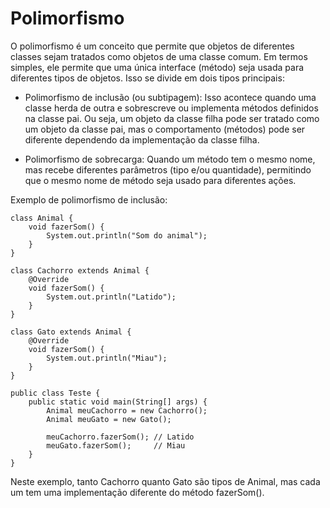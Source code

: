 # Polimorfismo
O polimorfismo é um conceito que permite que objetos de diferentes classes sejam tratados como objetos de uma classe comum. Em termos simples, ele permite que uma única interface (método) seja usada para diferentes tipos de objetos. Isso se divide em dois tipos principais:

- Polimorfismo de inclusão (ou subtipagem): Isso acontece quando uma classe herda de outra e sobrescreve ou implementa métodos definidos na classe pai. Ou seja, um objeto da classe filha pode ser tratado como um objeto da classe pai, mas o comportamento (métodos) pode ser diferente dependendo da implementação da classe filha.

- Polimorfismo de sobrecarga: Quando um método tem o mesmo nome, mas recebe diferentes parâmetros (tipo e/ou quantidade), permitindo que o mesmo nome de método seja usado para diferentes ações.

Exemplo de polimorfismo de inclusão: 
```
class Animal {
    void fazerSom() {
        System.out.println("Som do animal");
    }
}

class Cachorro extends Animal {
    @Override
    void fazerSom() {
        System.out.println("Latido");
    }
}

class Gato extends Animal {
    @Override
    void fazerSom() {
        System.out.println("Miau");
    }
}

public class Teste {
    public static void main(String[] args) {
        Animal meuCachorro = new Cachorro();
        Animal meuGato = new Gato();

        meuCachorro.fazerSom(); // Latido
        meuGato.fazerSom();     // Miau
    }
}

```

Neste exemplo, tanto Cachorro quanto Gato são tipos de Animal, mas cada um tem uma implementação diferente do método fazerSom().